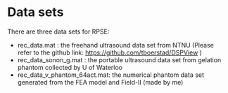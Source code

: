 # Data sets
There are three data sets for RPSE:

* rec_data.mat : the freehand ultrasound data set from NTNU (Please refer to the github link: https://github.com/tboerstad/DSPView )
* rec_data_sonon_g.mat : the portable ultrasound data set from gelation phantom collected by U of Waterloo 
* rec_data_v_phantom_64act.mat: the numerical phantom data set generated from the FEA model and Field-II (made by me)
